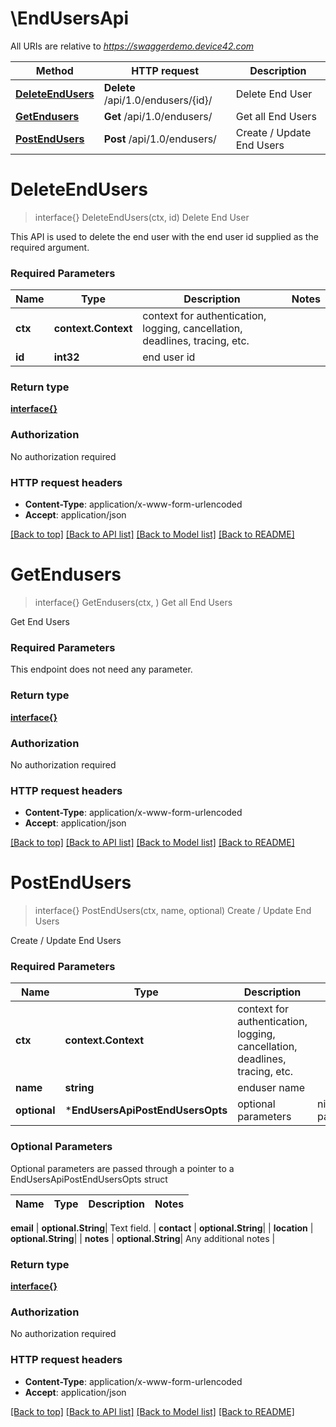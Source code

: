# \EndUsersApi

All URIs are relative to *https://swaggerdemo.device42.com*

Method | HTTP request | Description
------------- | ------------- | -------------
[**DeleteEndUsers**](EndUsersApi.md#DeleteEndUsers) | **Delete** /api/1.0/endusers/{id}/ | Delete End User
[**GetEndusers**](EndUsersApi.md#GetEndusers) | **Get** /api/1.0/endusers/ | Get all End Users
[**PostEndUsers**](EndUsersApi.md#PostEndUsers) | **Post** /api/1.0/endusers/ | Create / Update End Users


# **DeleteEndUsers**
> interface{} DeleteEndUsers(ctx, id)
Delete End User

This API is used to delete the end user with the end user id supplied as the required argument.

### Required Parameters

Name | Type | Description  | Notes
------------- | ------------- | ------------- | -------------
 **ctx** | **context.Context** | context for authentication, logging, cancellation, deadlines, tracing, etc.
  **id** | **int32**| end user id | 

### Return type

[**interface{}**](interface{}.md)

### Authorization

No authorization required

### HTTP request headers

 - **Content-Type**: application/x-www-form-urlencoded
 - **Accept**: application/json

[[Back to top]](#) [[Back to API list]](../README.md#documentation-for-api-endpoints) [[Back to Model list]](../README.md#documentation-for-models) [[Back to README]](../README.md)

# **GetEndusers**
> interface{} GetEndusers(ctx, )
Get all End Users

Get End Users

### Required Parameters
This endpoint does not need any parameter.

### Return type

[**interface{}**](interface{}.md)

### Authorization

No authorization required

### HTTP request headers

 - **Content-Type**: application/x-www-form-urlencoded
 - **Accept**: application/json

[[Back to top]](#) [[Back to API list]](../README.md#documentation-for-api-endpoints) [[Back to Model list]](../README.md#documentation-for-models) [[Back to README]](../README.md)

# **PostEndUsers**
> interface{} PostEndUsers(ctx, name, optional)
Create / Update End Users

Create / Update End Users

### Required Parameters

Name | Type | Description  | Notes
------------- | ------------- | ------------- | -------------
 **ctx** | **context.Context** | context for authentication, logging, cancellation, deadlines, tracing, etc.
  **name** | **string**| enduser name | 
 **optional** | ***EndUsersApiPostEndUsersOpts** | optional parameters | nil if no parameters

### Optional Parameters
Optional parameters are passed through a pointer to a EndUsersApiPostEndUsersOpts struct

Name | Type | Description  | Notes
------------- | ------------- | ------------- | -------------

 **email** | **optional.String**| Text field. | 
 **contact** | **optional.String**|  | 
 **location** | **optional.String**|  | 
 **notes** | **optional.String**| Any additional notes | 

### Return type

[**interface{}**](interface{}.md)

### Authorization

No authorization required

### HTTP request headers

 - **Content-Type**: application/x-www-form-urlencoded
 - **Accept**: application/json

[[Back to top]](#) [[Back to API list]](../README.md#documentation-for-api-endpoints) [[Back to Model list]](../README.md#documentation-for-models) [[Back to README]](../README.md)

